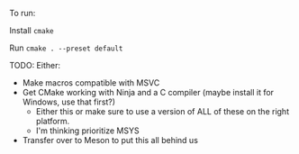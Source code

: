 To run:

Install `cmake`

Run `cmake . --preset default`

TODO:
Either:
- Make macros compatible with MSVC
- Get CMake working with Ninja and a C compiler (maybe install it for Windows, use that first?)
	- Either this or make sure to use a version of ALL of these on the right platform.
	- I'm thinking prioritize MSYS
- Transfer over to Meson to put this all behind us